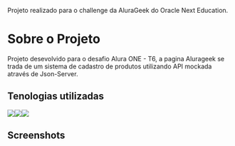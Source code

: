  Projeto realizado para o challenge da AluraGeek do Oracle Next Education.

# Sobre o Projeto
 Projeto desevolvido para o desafio Alura ONE - T6, a pagina Alurageek se trada de um sistema de cadastro de produtos utilizando API mockada através de Json-Server.



## Tenologias utilizadas

<img src="https://upload.wikimedia.org/wikipedia/commons/thumb/d/d5/CSS3_logo_and_wordmark.svg/200px-CSS3_logo_and_wordmark.svg.png"><img src="https://upload.wikimedia.org/wikipedia/commons/thumb/6/61/HTML5_logo_and_wordmark.svg/300px-HTML5_logo_and_wordmark.svg.png"><img src="https://upload.wikimedia.org/wikipedia/commons/thumb/9/99/Unofficial_JavaScript_logo_2.svg/250px-Unofficial_JavaScript_logo_2.svg.png">

## Screenshots






